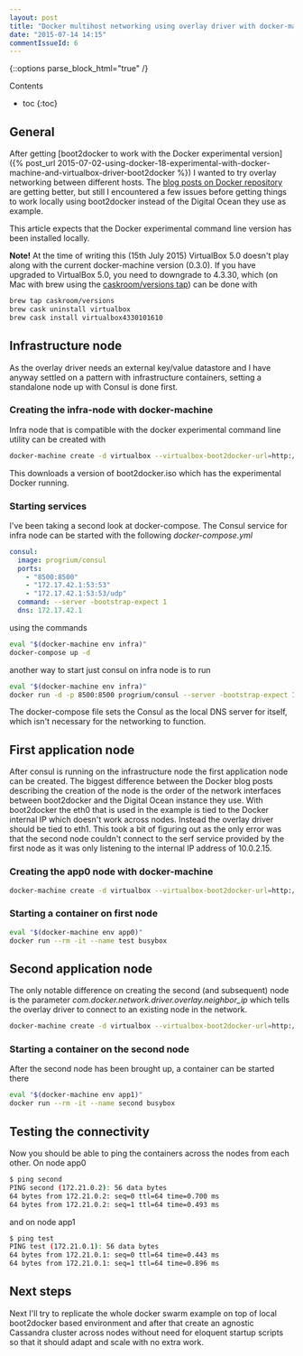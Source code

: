 ```yaml
---
layout: post
title: "Docker multihost networking using overlay driver with docker-machine and boot2docker"
date: "2015-07-14 14:15"
commentIssueId: 6
---
```


<!--lint disable -->
{::options parse_block_html="true" /}
<div class="toc">
Contents

<!--lint disable -->
* toc
{:toc}
</div>

## General

After getting [boot2docker to work with the Docker experimental version]({%
post_url
2015-07-02-using-docker-18-experimental-with-docker-machine-and-virtualbox-driver-boot2docker %})
I wanted to try overlay networking between different hosts. The [blog posts on
Docker
repository](https://github.com/docker/docker/blob/master/experimental/compose_swarm_networking.md)
are getting better, but still I encountered a few issues before getting things
to work locally using boot2docker instead of the Digital Ocean they use as
example.

This article expects that the Docker experimental command line version has been
installed locally.

**Note!** At the time of writing this (15th July 2015) VirtualBox 5.0 doesn't
play along with the current docker-machine version (0.3.0). If you have upgraded
to VirtualBox 5.0, you need to downgrade to 4.3.30, which (on Mac with brew
using the [caskroom/versions
tap](https://github.com/caskroom/homebrew-cask/blob/master/USAGE.md#additional-taps-optional))
can be done with

~~~bash
brew tap caskroom/versions
brew cask uninstall virtualbox
brew cask install virtualbox4330101610
~~~

## Infrastructure node

As the overlay driver needs an external key/value datastore and I have anyway
settled on a pattern with infrastructure containers, setting a standalone node
up with Consul is done first.

### Creating the infra-node with docker-machine

Infra node that is compatible with the docker experimental command line utility
can be created with

~~~bash
docker-machine create -d virtualbox --virtualbox-boot2docker-url=http://sirile.github.io/files/boot2docker-1.8.iso infra
~~~

This downloads a version of boot2docker.iso which has the experimental Docker
running.

### Starting services

I've been taking a second look at docker-compose. The Consul service for infra
node can be started with the following _docker-compose.yml_

~~~yaml
consul:
  image: progrium/consul
  ports:
    - "8500:8500"
    - "172.17.42.1:53:53"
    - "172.17.42.1:53:53/udp"
  command: --server -bootstrap-expect 1
  dns: 172.17.42.1

~~~

using the commands

~~~bash
eval "$(docker-machine env infra)"
docker-compose up -d
~~~

another way to start just consul on infra node is to run

~~~bash
eval "$(docker-machine env infra)"
docker run -d -p 8500:8500 progrium/consul --server -bootstrap-expect 1
~~~

The docker-compose file sets the Consul as the local DNS server for itself,
which isn't necessary for the networking to function.

## First application node

After consul is running on the infrastructure node the first application node
can be created. The biggest difference between the Docker blog posts describing
the creation of the node is the order of the network interfaces between
boot2docker and the Digital Ocean instance they use. With boot2docker the eth0
that is used in the example is tied to the Docker internal IP which doesn't work
across nodes. Instead the overlay driver should be tied to eth1. This took a bit
of figuring out as the only error was that the second node couldn't connect to
the serf service provided by the first node as it was only listening to the
internal IP address of 10.0.2.15.

### Creating the app0 node with docker-machine

~~~bash
docker-machine create -d virtualbox --virtualbox-boot2docker-url=http://sirile.github.io/files/boot2docker-1.8.iso --engine-opt="default-network=overlay:multihost" --engine-opt="kv-store=consul:$(docker-machine ip infra):8500" --engine-label="com.docker.network.driver.overlay.bind_interface=eth1" app0
~~~

### Starting a container on first node

~~~bash
eval "$(docker-machine env app0)"
docker run --rm -it --name test busybox
~~~

## Second application node

The only notable difference on creating the second (and subsequent) node is the
parameter _com.docker.network.driver.overlay.neighbor_ip_ which tells the
overlay driver to connect to an existing node in the network.

~~~bash
docker-machine create -d virtualbox --virtualbox-boot2docker-url=http://sirile.github.io/files/boot2docker-1.8.iso --engine-opt="default-network=overlay:multihost" --engine-opt="kv-store=consul:$(docker-machine ip infra):8500" --engine-label="com.docker.network.driver.overlay.bind_interface=eth1" --engine-label="com.docker.network.driver.overlay.neighbor_ip=$(docker-machine ip app0)" app1
~~~

### Starting a container on the second node

After the second node has been brought up, a container can be started there

~~~bash
eval "$(docker-machine env app1)"
docker run --rm -it --name second busybox
~~~

## Testing the connectivity

Now you should be able to ping the containers across the nodes from each other.
On node app0

~~~bash
$ ping second
PING second (172.21.0.2): 56 data bytes
64 bytes from 172.21.0.2: seq=0 ttl=64 time=0.700 ms
64 bytes from 172.21.0.2: seq=1 ttl=64 time=0.493 ms
~~~

and on node app1

~~~bash
$ ping test
PING test (172.21.0.1): 56 data bytes
64 bytes from 172.21.0.1: seq=0 ttl=64 time=0.443 ms
64 bytes from 172.21.0.1: seq=1 ttl=64 time=0.896 ms
~~~

## Next steps

Next I'll try to replicate the whole docker swarm example on top of local
boot2docker based environment and after that create an agnostic Cassandra
cluster across nodes without need for eloquent startup scripts so that it should
adapt and scale with no extra work.

